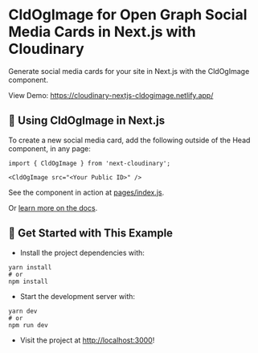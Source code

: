# CldOgImage for Open Graph Social Media Cards in Next.js with Cloudinary

Generate social media cards for your site in Next.js with the CldOgImage component.

View Demo: <https://cloudinary-nextjs-cldogimage.netlify.app/>

## 🧰 Using CldOgImage in Next.js

To create a new social media card, add the following outside of the Head component, in any page:

```
import { CldOgImage } from 'next-cloudinary';

<CldOgImage src="<Your Public ID>" />
```

See the component in action at [pages/index.js](pages/index.js).

Or [learn more on the docs](https://next-cloudinary.spacejelly.dev/components/cldogimage/basic-usage).

## 🚀 Get Started with This Example

* Install the project dependencies with:

```
yarn install
# or
npm install
```

* Start the development server with:

```
yarn dev
# or
npm run dev
```

* Visit the project at <http://localhost:3000>!
